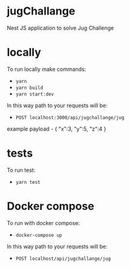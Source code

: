 # jugChallange

Nest JS application to solve Jug Challenge



# locally
To run locally make commands:

- `yarn`
- `yarn build`
- `yarn start:dev`

In this way path to your requests will be:
- `POST localhost:3000/api/jugchallange/jug`

example payload - {
    "x":3,
    "y":5,
    "z":4
}

# tests

To run test:
- `yarn test`

# Docker compose

To run with docker compose:

- `docker-compose up`

In this way path to your requests will be:

- `POST localhost/api/jugchallange/jug`
